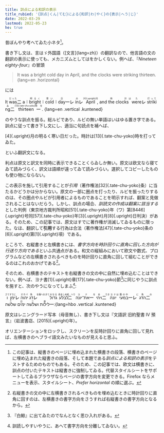 ```yaml
---
title: 訓点による和訳の表示
title_rubied: '{訓点|くん|てむ}による{和訳|わ|やく}の{表示|へう|じ}'
date: 2022-03-29
lastmod: 2022-05-23
he: true
---
```


昔ぼんやり考へてゐた小ネタ[^2]。

[^2]: この記事は、縦書きのページに埋め込まれた横書きの段落、横書きのページに埋め込まれた縦書きの段落、そして本題である<i>訓点による和訳の表示</i>をテストするためのものでもある。そのため、この記事では、欧文は横書きに、訓点の付いたテキストは縦書きに強制してゐる。代替スタイルシートをサポートしてゐるブラウザならページの書字方向を変更できる。Firefox ならメニューを表示、スタイルシート、<i>Prefer horizontal</i> の順に選ぶ。

書き下し文は、言はゞ外国語（[文言]{lang=zh}）の翻訳なので、他言語の文の翻訳の表示に使っても、メカニズムとしてはをかしくない。例へば、『<cite lang="en">Nineteen eighty-four</cite>』の冒頭

> It was a bright cold day in April, and the clocks were striking thirteen.
{lang=en .horizontal}

には

<div class="blockquote-like">

  It <ruby>was<rt lang="ja">だった</ruby><span class="kaeriten">㆓</span> a㆐<ruby>bright<rt lang="ja">明るく</ruby>㆐<ruby>cold<rt lang="ja">寒い</ruby>㆐<ruby>day<rt lang="ja">日</ruby><span class="kaeriten">㆒㆑</span> <ruby>in<rt lang="ja">の</ruby><span class="kaeriten">㆑</span> <ruby>April<rt lang="ja">[4]{.upright}月</ruby>, and <ruby>the clocks<rt lang="ja">時計</ruby><ruby>&nbsp;<rt lang="ja">は</ruby> <ruby>were<rt lang="ja">た</ruby><span class="kaeriten">㆑</span> <ruby>striking<rt lang="ja">打ってゐ</ruby><span class="kaeriten">㆓</span> <ruby>thirteen<rt lang="ja">[13]{.tate-chu-yoko}時</ruby><span class="kaeriten">㆒</span><ruby>&nbsp;<rt lang="ja">を</ruby>.
  {lang=en .vertical .kuntened}
</div>

のやうな訓点を振る。総ルビであり、ルビの無い単語はいはゆる置き字である。訓点に従って書き下し文にし、適当に句読点を補へば、

<div class="blockquote-like">

  [4]{.upright}月の明るく寒い日だった。時計は[13]{.tate-chu-yoko}時を打ってゐた。
</div>

といふ翻訳文になる。

利点は原文と訳文を同時に表示できることくらゐしか無い。原文は欧文なら寝てゐて読みづらく、訳文は語順が違ってゐて読みづらい。選択してコピーしたものも使ひ物にならない。

この表示を施して引用することが<i>引用</i>（著作権法[32]{.tate-chu-yoko}条）に当たるかどうかは分からない。原文の一部に圏点を打ったり、ルビを振ったりするのは、その圏点やルビが引用者によるものであることを明示すれば、翻案と見做されることはないだらう。しかし、訓点の場合、*訓読文の作成は翻案に該当する*とした判例（東京地方裁判所昭和[51]{.tate-chu-yoko}年（ワ）第[8446]{.upright}号同[57]{.tate-chu-yoko}年[3]{.upright}月[8]{.upright}日判決）がある。そのため、この記事では、原文はすでに著作権が消滅してゐるものに限った。なほ、翻訳して<b>引用</b>する行為は合法（著作権法[47]{.tate-chu-yoko}条の[6]{.upright}第[1]{.upright}項）である。

ところで、右縦書きと左横書きには、*書字方向を時計回りに直角に回した方向が行送り方向である*といふ共通点がある。和文の縦組みにおいて欧文や数式、プログラムなどの左横書きされるべきものを時計回りに直角に回して組むことができるのはこれのおかげである[^1]。

[^1]: 右縦書きの文の中に左横書きされるべきものを埋め込むときに時計回りに直角に回すのは、左横書きの書字方向をさうすれば右縦書きの書字方向となるから。

そのため、右横書きのテキストを右縦書きの文の中に自然に埋め込むことはできない。例へば、ヨナ書[1]{.upright}章[17]{.tate-chu-yoko}節[^3]に同じやうに訓点を施すと、次のやうになってしまふ[^4]:

[^3]: 『白鯨』に出てゐたのでなんとなく思ひ入れがある。
[^4]: 訓読しやすいやうに、あへて書字方向を分離してゐない。

<div class="blockquote-like">

  <ruby>ו<rt lang="jpn-archaic">さて</ruby><ruby>ימן<rt lang="jpn-archaic">すでに</ruby><span class="kaeriten">㆑</span> <ruby>יהוה<rt lang="jpn-archaic">ヱホバ</ruby> <ruby>דג<rt lang="jpn-archaic">魚</ruby><span class="kaeriten">㆑</span><ruby>&nbsp;<rt lang="jpn-archaic">を備へおきて</ruby> <ruby>גדול<rt lang="jpn-archaic">大なる</ruby> <ruby>לבלע<rt lang="jpn-archaic">呑ましめ給</ruby><span class="kaeriten">㆓</span><ruby>&nbsp;<rt lang="jpn-archaic">へり</ruby> <ruby>את־יונה<rt lang="jpn-archaic">ヨナ</ruby><span class="kaeriten">㆒</span><ruby>&nbsp;<rt lang="jpn-archaic">を</ruby> <ruby>ויהי<rt lang="jpn-archaic">あ</ruby><span class="kaeriten">㆓</span><ruby>&nbsp;<rt lang="jpn-archaic">りき</ruby> <ruby>יונה<rt lang="jpn-archaic">ヨナ</ruby><ruby>&nbsp;<rt lang="jpn-archaic">は</ruby> <ruby>במעי<rt lang="jpn-archaic">腹の中</ruby><span class="kaeriten">㆒㆑</span><ruby>&nbsp;<rt lang="jpn-archaic">に</ruby> <ruby>הדג<rt lang="jpn-archaic">魚</ruby><span class="kaeriten">㆓</span><ruby>&nbsp;<rt lang="jpn-archaic">の</ruby> <ruby>שלשה<rt lang="jpn-archaic">三</ruby> <ruby>ימים<rt lang="jpn-archaic">日</ruby> <ruby>ושלשה<rt lang="jpn-archaic">三</ruby> <ruby>לילות<rt lang="jpn-archaic">夜</ruby><span class="kaeriten">㆒</span>׃
  {lang=hbo .vertical .kuntened}
</div>

原文はレニングラード写本（母音無し）、書き下し文は『文語訳 旧約聖書 Ⅳ 預言』（岩波書店、[2015]{.upright}年）。

オリエンテーションをロックし、スクリーンを反時計回りに直角に回して見れば、左横書きのヘブライ語文みたいなものが見えると思ふ。

